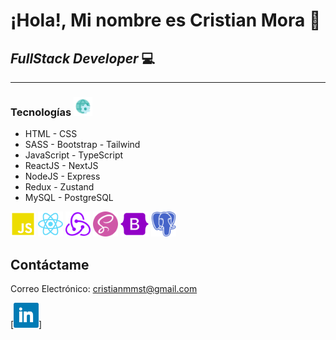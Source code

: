 # ¡Hola!, Mi nombre es Cristian Mora 👋
## _FullStack Developer_ 💻
----
### Tecnologías <img src='./logos/world.svg' alt='linkedin' height='30'></div>

- HTML - CSS
- SASS - Bootstrap - Tailwind
- JavaScript - TypeScript
- ReactJS - NextJS
- NodeJS - Express
- Redux - Zustand
- MySQL - PostgreSQL

<img src='./logos/javascript.svg' alt='javascript' height='40'> <img src='./logos/react.svg' alt='react' height='40'> <img src='./logos/redux.svg' alt='redux' height='40'> <img src='./logos/sass.svg' alt='sass' height='40'> <img src='./logos/bootstrap.svg' alt='bootstrap' height='40'> <img src='./logos/postgresql.svg' alt='postgresql' height='40'>

## Contáctame

Correo Electrónico: cristianmmst@gmail.com

[<img src='./logos/linkedin.svg' alt='linkedin' height='40'>]
